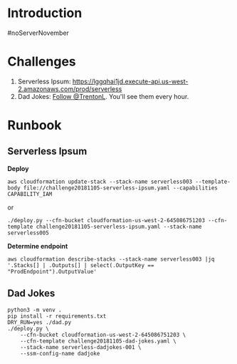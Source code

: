 # Introduction

\#noServerNovember

# Challenges

1. Serverless Ipsum: https://lggqhai1jd.execute-api.us-west-2.amazonaws.com/prod/serverless
1. Dad Jokes: [Follow @TrentonL](https://twitter.com/TrentonL). You'll see them every hour.

# Runbook

## Serverless Ipsum

**Deploy**

```
aws cloudformation update-stack --stack-name serverless003 --template-body file://challenge20181105-serverless-ipsum.yaml --capabilities CAPABILITY_IAM
```

or
```
./deploy.py --cfn-bucket cloudformation-us-west-2-645086751203 --cfn-template challenge20181105-serverless-ipsum.yaml --stack-name serverless005
```

**Determine endpoint**

```
aws cloudformation describe-stacks --stack-name serverless003 |jq '.Stacks[] | .Outputs[] | select(.OutputKey == "ProdEndpoint").OutputValue'
```

## Dad Jokes

```
python3 -m venv .
pip install -r requirements.txt
DRY_RUN=yes ./dad.py
./deploy.py \
    --cfn-bucket cloudformation-us-west-2-645086751203 \
    --cfn-template challenge20181105-dad-jokes.yaml \
    --stack-name serverless-dadjokes-001 \
    --ssm-config-name dadjoke

```
